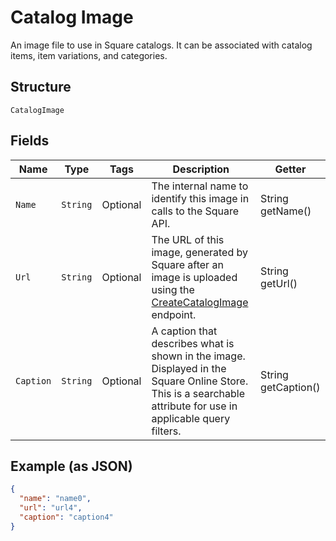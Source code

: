 
# Catalog Image

An image file to use in Square catalogs. It can be associated with catalog
items, item variations, and categories.

## Structure

`CatalogImage`

## Fields

| Name | Type | Tags | Description | Getter |
|  --- | --- | --- | --- | --- |
| `Name` | `String` | Optional | The internal name to identify this image in calls to the Square API. | String getName() |
| `Url` | `String` | Optional | The URL of this image, generated by Square after an image is uploaded<br>using the [CreateCatalogImage](#endpoint-Catalog-CreateCatalogImage) endpoint. | String getUrl() |
| `Caption` | `String` | Optional | A caption that describes what is shown in the image. Displayed in the<br>Square Online Store. This is a searchable attribute for use in applicable query filters. | String getCaption() |

## Example (as JSON)

```json
{
  "name": "name0",
  "url": "url4",
  "caption": "caption4"
}
```

